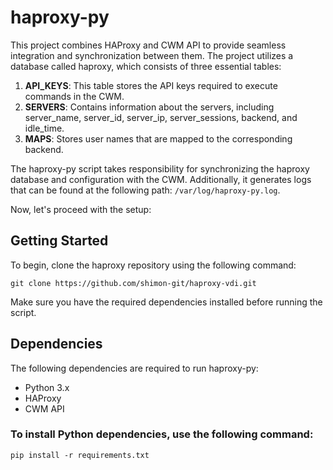 # haproxy-py

This project combines HAProxy and CWM API to provide seamless integration and synchronization between them. The project utilizes a database called haproxy, which consists of three essential tables:

1. **API_KEYS**: This table stores the API keys required to execute commands in the CWM.
2. **SERVERS**: Contains information about the servers, including server_name, server_id, server_ip, server_sessions, backend, and idle_time.
3. **MAPS**: Stores user names that are mapped to the corresponding backend.

The haproxy-py script takes responsibility for synchronizing the haproxy database and configuration with the CWM. Additionally, it generates logs that can be found at the following path: `/var/log/haproxy-py.log`.

Now, let's proceed with the setup:

## Getting Started

To begin, clone the haproxy repository using the following command:

```shell
git clone https://github.com/shimon-git/haproxy-vdi.git
```

Make sure you have the required dependencies installed before running the script.
## Dependencies
The following dependencies are required to run haproxy-py:

  -  Python 3.x
  -  HAProxy
  -  CWM API

### To install Python dependencies, use the following command:

```shell
pip install -r requirements.txt
```
